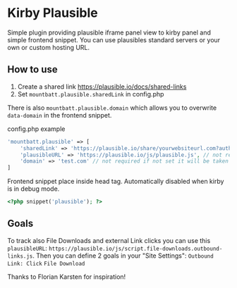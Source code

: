 # Kirby Plausible
Simple plugin providing plausible iframe panel view to kirby panel and simple frontend snippet. You can use plausibles standard servers or your own or custom hosting URL.

## How to use
1. Create a shared link https://plausible.io/docs/shared-links
2. Set `mountbatt.plausible.sharedLink` in config.php

There is also `mountbatt.plausible.domain` which allows you to overwrite `data-domain` in the frontend snippet.

config.php example
```php
'mountbatt.plausible' => [
	'sharedLink' => 'https://plausible.io/share/yourwebsiteurl.com?auth=Jz0mCWTPu5opXi0sAgRrq',
	'plausibleURL' => 'https://plausible.io/js/plausible.js', // not required, but you can enter your own instance of plausible hosting. it will use default https://plausible.io/js/plausible.js if not set
	'domain' => 'test.com' // not required if not set it will be taken from $site->url
]
```

Frontend snippet place inside head tag. Automatically disabled when kirby is in debug mode.
```php
<?php snippet('plausible'); ?>
```

## Goals
To track also File Downloads and external Link clicks you can use this `plausibleURL`: `https://plausible.io/js/script.file-downloads.outbound-links.js`.
Then you can define 2 goals in your "Site Settings":
`Outbound Link: Click`
`File Download`

Thanks to Florian Karsten for inspiration!
